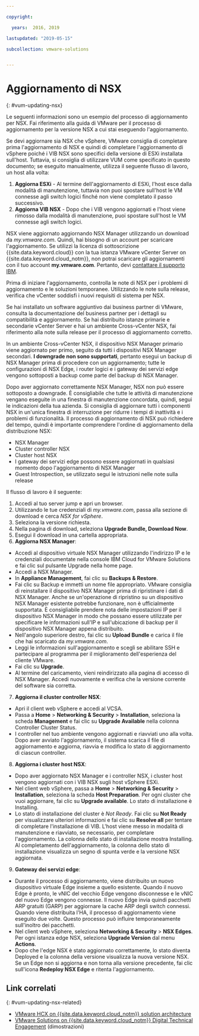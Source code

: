 ```yaml
---

copyright:

  years:  2016, 2019

lastupdated: "2019-05-15"

subcollection: vmware-solutions


---
```


# Aggiornamento di NSX
{: #vum-updating-nsx}

Le seguenti informazioni sono un esempio del processo di aggiornamento per NSX. Fai riferimento alla guida di VMware per il processo di aggiornamento per la versione NSX a cui stai eseguendo l'aggiornamento.

Se devi aggiornare sia NSX che vSphere, VMware consiglia di completare prima l'aggiornamento di NSX e quindi di completare l'aggiornamento di vSphere poiché i VIB NSX sono specifici della versione di ESXi installata sull'host. Tuttavia, si consiglia di utilizzare VUM come specificato in questo documento; se eseguito manualmente, utilizza il seguente flusso di lavoro, un host alla volta:

1. **Aggiorna ESXi** - Al termine dell'aggiornamento di ESXi, l'host esce dalla modalità di manutenzione, tuttavia non puoi spostare sull'host le VM connesse agli switch logici finché non viene completato il passo successivo.
2. **Aggiorna VIB NSX** - Dopo che i VIB vengono aggiornati e l'host viene rimosso dalla modalità di manutenzione, puoi spostare sull'host le VM connesse agli switch logici.

NSX viene aggiornato aggiornando NSX Manager utilizzando un download da _my.vmware.com_. Quindi, hai bisogno di un account per scaricare l'aggiornamento. Se utilizzi la licenza di sottoscrizione {{site.data.keyword.cloud}} con la tua istanza VMware vCenter Server on {{site.data.keyword.cloud_notm}}, non potrai scaricare gli aggiornamenti con il tuo account **my.vmware.com**. Pertanto, devi [contattare il supporto IBM](/docs/services/vmwaresolutions/vmonic?topic=vmware-solutions-trbl_support).

Prima di iniziare l'aggiornamento, controlla le note di NSX per i problemi di aggiornamento e le soluzioni temporanee. Utilizzando le note sulla release, verifica che vCenter soddisfi i nuovi requisiti di sistema per NSX.

Se hai installato un software aggiuntivo dai business partner di VMware, consulta la documentazione del business partner per i dettagli su compatibilità e aggiornamento. Se hai distribuito istanze primarie e secondarie vCenter Server e hai un ambiente Cross-vCenter NSX, fai riferimento alla note sulla release per il processo di aggiornamento corretto.

In un ambiente Cross-vCenter NSX, il dispositivo NSX Manager primario viene aggiornato per primo, seguito da tutti i dispositivi NSX Manager secondari.
**I downgrade non sono supportati**, pertanto esegui un backup di NSX Manager prima di procedere con un aggiornamento; tutte le configurazioni di NSX Edge, i router logici e i gateway dei servizi edge vengono sottoposti a backup come parte del backup di NSX Manager.

Dopo aver aggiornato correttamente NSX Manager, NSX non può essere sottoposto a downgrade. È consigliabile che tutte le attività di manutenzione vengano eseguite in una finestra di manutenzione concordata, quindi, segui le indicazioni della tua azienda. Si consiglia di aggiornare tutti i componenti NSX in un'unica finestra di interruzione per ridurre i tempi di inattività e i problemi di funzionalità. Il processo di aggiornamento di NSX può richiedere del tempo, quindi è importante comprendere l'ordine di aggiornamento della distribuzione NSX:
* NSX Manager
* Cluster controller NSX
* Cluster host NSX
* I gateway dei servizi edge possono essere aggiornati in qualsiasi momento dopo l'aggiornamento di NSX Manager
* Guest Introspection, se utilizzato segui le istruzioni nelle note sulla release

Il flusso di lavoro è il seguente:
1. Accedi al tuo server jump e apri un browser.
2. Utilizzando le tue credenziali di _my.vmware.com_, passa alla sezione di download e cerca _NSX for vSphere_.
3. Seleziona la versione richiesta.
4. Nella pagina di download, seleziona **Upgrade Bundle, Download Now**.
5. Esegui il download in una cartella appropriata.
6. **Aggiorna NSX Manager**:
  - Accedi al dispositivo virtuale NSX Manager utilizzando l'indirizzo IP e le credenziali documentate nella console IBM Cloud for VMware Solutions e fai clic sul pulsante Upgrade nella home page.
  - Accedi a NSX Manager.
  - In **Appliance Management**, fai clic su **Backups & Restore**.
  - Fai clic su Backup e immetti un nome file appropriato. VMware consiglia di reinstallare il dispositivo NSX Manager prima di ripristinare i dati di NSX Manager. Anche se un'operazione di ripristino su un dispositivo NSX Manager esistente potrebbe funzionare, non è ufficialmente supportata. È consigliabile prendere nota delle impostazioni IP per il dispositivo NSX Manager in modo che possano essere utilizzate per specificare le informazioni sull'IP e sull'ubicazione di backup per il dispositivo NSX Manager appena distribuito.
  - Nell'angolo superiore destro, fai clic su **Upload Bundle** e carica il file che hai scaricato da _my.vmware.com_.
  - Leggi le informazioni sull'aggiornamento e scegli se abilitare SSH e partecipare al programma per il miglioramento dell'esperienza del cliente VMware.
  - Fai clic su **Upgrade**.
  - Al termine del caricamento, vieni reindirizzato alla pagina di accesso di NSX Manager. Accedi nuovamente e verifica che la versione corrente del software sia corretta.
7. **Aggiorna il cluster controller NSX**:
  - Apri il client web vSphere e accedi al VCSA.
  - Passa a **Home** > **Networking & Security** > **Installation**, seleziona la scheda **Management** e fai clic su **Upgrade Available** nella colonna Controller Cluster Status.
  - I controller nel tuo ambiente vengono aggiornati e riavviati uno alla volta. Dopo aver avviato l'aggiornamento, il sistema scarica il file di aggiornamento e aggiorna, riavvia e modifica lo stato di aggiornamento di ciascun controller.
8. **Aggiorna i cluster host NSX**:
  - Dopo aver aggiornato NSX Manager e i controller NSX, i cluster host vengono aggiornati con i VIB NSX sugli host vSphere ESXi.
  - Nel client web vSphere, passa a **Home** > **Networking & Security** > **Installation**, seleziona la scheda **Host Preparation**. Per ogni cluster che vuoi aggiornare, fai clic su **Upgrade available**. Lo stato di installazione è Installing.
  - Lo stato di installazione del cluster è _Not Ready_. Fai clic su **Not Ready** per visualizzare ulteriori informazioni e fai clic su **Resolve all** per tentare di completare l'installazione di VIB. L'host viene messo in modalità di manutenzione e riavviato, se necessario, per completare l'aggiornamento. La colonna dello stato di installazione mostra Installing. Al completamento dell'aggiornamento, la colonna dello stato di installazione visualizza un segno di spunta verde e la versione NSX aggiornata.
9. **Gateway dei servizi edge**:
  - Durante il processo di aggiornamento, viene distribuito un nuovo dispositivo virtuale Edge insieme a quello esistente. Quando il nuovo Edge è pronto, le vNIC del vecchio Edge vengono disconnesse e le vNIC del nuovo Edge vengono connesse. Il nuovo Edge invia quindi pacchetti ARP gratuiti (GARP) per aggiornare la cache ARP degli switch connessi. Quando viene distribuita l'HA, il processo di aggiornamento viene eseguito due volte. Questo processo può influire temporaneamente sull'inoltro dei pacchetti.
  - Nel client web vSphere, seleziona **Networking & Security** > **NSX Edges**. Per ogni istanza edge NSX, seleziona **Upgrade Version** dal menu **Actions**.
  - Dopo che l'edge NSX è stato aggiornato correttamente, lo stato diventa Deployed e la colonna della versione visualizza la nuova versione NSX. Se un Edge non si aggiorna e non torna alla versione precedente, fai clic sull'icona **Redeploy NSX Edge** e ritenta l'aggiornamento.

## Link correlati
{: #vum-updating-nsx-related}

* [VMware HCX on {{site.data.keyword.cloud_notm}} solution architecture](/docs/services/vmwaresolutions/services?topic=vmware-solutions-hcx-archi-intro#hcx-archi-intro)
* [VMware Solutions on {{site.data.keyword.cloud_notm}} Digital Technical Engagement](https://ibm-dte.mybluemix.net/vmware) (dimostrazioni)
